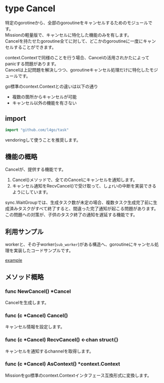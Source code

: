 # type Cancel
特定のgorotineから、全部のgoroutineをキャンセルするためのモジュールです。  
Missionの軽量版で、キャンセルに特化した機能のみを有します。  
Cancelを持たせたgoroutine全てに対して、どこかのgoroutineに一度にキャンセルすることができます。

context.Contextで同様のことを行う場合、Cancelの活用されかたによってpanicする問題があります。  
Cancelは上記問題を解決しつつ、goroutineキャンセル処理だけに特化したモジュールです。  

go標準のcontext.Contextとの違いは以下の通り
* 複数の箇所からキャンセルが可能
* キャンセル以外の機能を有さない

## import
```go
import "github.com/l4go/task"
```
vendoringして使うことを推奨します。

## 機能の概略
Cancelが、提供する機能です。

1. Cancel()メソッドで、全てのCancelにキャンセルを通知します。
1. キャンセル通知をRecvCancel()で受け取って、しょrいの中断を実装できるようにしています。

sync.WaitGroupでは、生成タスク数が未定の場合、複数タスク生成完了前に生成済みタスクがすべて終了すると、間違った完了通知が起こる問題があります。  
この問題への対策が、子供のタスク終了の通知を遅延する機能です。

## 利用サンプル
workerと、その子worker(`sub_worker`)がある構造へ、goroutineにキャンセル処理を実装したコードサンプルです。  

[example](../examples/ex_cancel/ex_cancel.go)

## メソッド概略

### func NewCancel() \*Cancel

Cancelを生成します。

### func (c \*Cancel) Cancel()

キャンセル情報を設定します。

### func (c \*Cancel) RecvCancel() <-chan struct{}

キャンセルを通知するchannelを取得します。

### func (c \*Cancel) AsContext() \*context.Context

Missionをgo標準のcontext\.Contextインタフェース互換形式に変換します。
